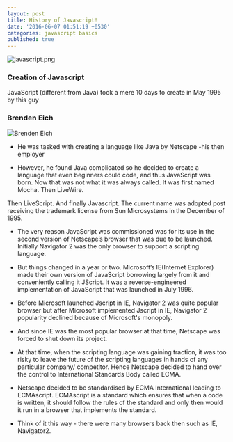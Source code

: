 ```yaml
---
layout: post
title: History of Javascript!
date: '2016-06-07 01:51:19 +0530'
categories: javascript basics
published: true
---
```




![javascript.png](http://ric.mclaughlin.today/assets/themes/ricify/images/javascript.png)

### Creation of Javascript
JavaScript (different from Java) took a mere 10 days to create in May 1995 by this guy 

### Brenden Eich
![Brenden Eich](https://upload.wikimedia.org/wikipedia/commons/d/d1/Brendan_Eich_Mozilla_Foundation_official_photo.jpg)


- He was tasked with creating a language like Java by Netscape -his then employer

- However, he found Java complicated so he decided to create a language that even beginners could code, and thus JavaScript was born. Now that was not what it was always called.  It was first named Mocha. Then LiveWire.

Then  LiveScript. And finally Javascript. The current name was adopted post receiving the trademark license from Sun Microsystems in the December of 1995.

- The very reason JavaScript was commissioned was for its use in the second version of Netscape’s browser that was due to be launched. Initially Navigator 2 was the only browser to support a scripting language.

- But things changed in a year or two. Microsoft’s IE(Internet Explorer) made their own version of JavaScript borrowing largely from it and conveniently calling it JScript. It was a reverse-engineered implementation of  JavaScript that was launched in July 1996.

- Before Microsoft launched Jscript in IE, Navigator 2 was quite popular browser but after Microsoft implemented Jscript in IE, Navigator 2 popularity declined because of Microsoft's monopoly. 

- And since IE was the most popular browser at that time, Netscape was forced to shut down its project. 

- At that time, when the scripting language was gaining traction, it was too risky to leave the future of the scripting languages in hands of any particular company/ competitor. Hence Netscape decided to hand over the control to International Standards Body called ECMA. 

- Netscape decided to be standardised by ECMA International leading to ECMAscript. ECMAscript is a standard which ensures that when a code is written, it should follow the rules of the standard and only then would it run in a browser that implements the standard. 

- Think of it this way - there were many browsers back then such as IE, Navigator2. 